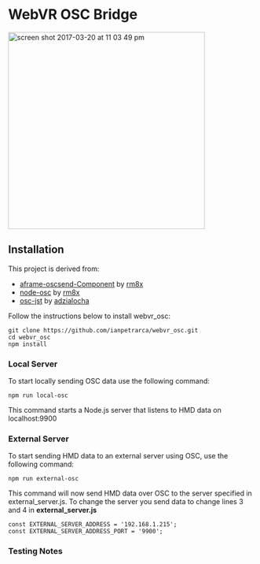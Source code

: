 # WebVR OSC Bridge

<img width="400" alt="screen shot 2017-03-20 at 11 03 49 pm" src="https://user-images.githubusercontent.com/1003196/40891737-20ce0106-6759-11e8-901d-82da4f565268.png">


## Installation

This project is derived from:
- [aframe-oscsend-Component](https://github.com/rm8x/aframe-oscsend-component) by [rm8x](https://github.com/rm8x/)
- [node-osc](https://github.com/MylesBorins/node-osc) by [rm8x](https://github.com/MylesBorins/)
- [osc-jst](https://github.com/adzialocha/osc-js) by [adzialocha](https://github.com/adzialocha/)

Follow the instructions below to install webvr_osc:

    git clone https://github.com/ianpetrarca/webvr_osc.git
    cd webvr_osc
    npm install
 
### Local Server
To start locally sending OSC data use the following command:

    npm run local-osc

This command starts a Node.js server that listens to HMD data on localhost:9900

### External Server
To start sending HMD data to an external server using OSC, use the following command:

    npm run external-osc

This command will now send HMD data over OSC to the server specified in external_server.js. To change the server you send data to change lines 3 and 4 in **external_server.js**

    const EXTERNAL_SERVER_ADDRESS = '192.168.1.215';
    const EXTERNAL_SERVER_ADDRESS_PORT = '9900';


### Testing Notes



